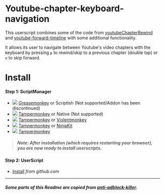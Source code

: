 # Youtube-chapter-keyboard-navigation

This userscript combines some of the code from [youtubeChapterRewind](https://github.com/miyliyevr/youtubeChapterRewind) and
[youtube-forward-timeline](https://github.com/cawa-93/youtube-forward-timeline) with some additional functionality.

It allows its user to navigate between Youtube's video chapters with the keyboard by pressing `p` to rewind/skip to a previous chapter (double tap) or `n` to skip forward.

# Install

#### Step 1: ScriptManager
* ![](https://raw.githubusercontent.com/reek/anti-adblock-killer/gh-pages/images/firefox.png) [Greasemonkey](https://addons.mozilla.org/firefox/addon/greasemonkey/) or Scriptish (Not supported/Addon has been discontinued)
* ![](https://raw.githubusercontent.com/reek/anti-adblock-killer/gh-pages/images/chrome.png) [Tampermonkey](https://chrome.google.com/webstore/detail/tampermonkey/dhdgffkkebhmkfjojejmpbldmpobfkfo) or Native (Not supported)
* ![](https://raw.githubusercontent.com/reek/anti-adblock-killer/gh-pages/images/opera.png) [Tampermonkey](https://addons.opera.com/extensions/details/tampermonkey-beta/) or [Violentmonkey](https://addons.opera.com/extensions/details/violent-monkey/) 
* ![](https://raw.githubusercontent.com/reek/anti-adblock-killer/gh-pages/images/safari.png) [Tampermonkey](https://safari.tampermonkey.net/tampermonkey.safariextz) or [NinjaKit](https://github.com/os0x/NinjaKit)
* ![](https://raw.githubusercontent.com/reek/anti-adblock-killer/gh-pages/images/msedge.png) [Tampermonkey](https://www.microsoft.com/store/p/tampermonkey/9nblggh5162s)

> ##### Note: After installation (which requires restarting your browser), you are now ready to install userscripts.

#### Step 2: UserScript

* [Install](https://github.com/DayvidKnows/Youtube-chapter-keyboard-navigation/raw/master/Youtube-chapter-keyboard-navigation.user.js) *from github.com*

---

##### Some parts of this Readme are copied from [anti-adblock-killer](https://github.com/reek/anti-adblock-killer).
